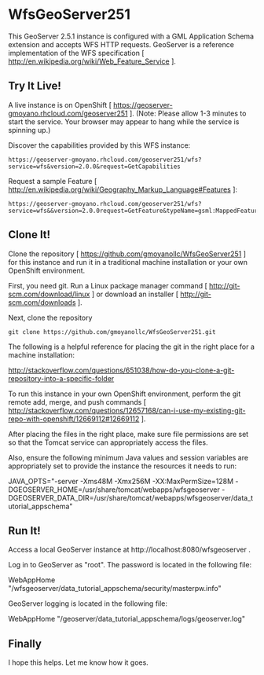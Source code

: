 WfsGeoServer251
===============

This GeoServer 2.5.1 instance is configured with a GML Application Schema extension and accepts WFS HTTP requests.  GeoServer is a reference implementation of the WFS specification [ http://en.wikipedia.org/wiki/Web_Feature_Service ].  

Try It Live!
------------
A live instance is on OpenShift [ https://geoserver-gmoyano.rhcloud.com/geoserver251 ].  (Note: Please allow 1-3 minutes to start the service.  Your browser may appear to hang while the service is spinning up.)

Discover the capabilities provided by this WFS instance:

    https://geoserver-gmoyano.rhcloud.com/geoserver251/wfs?service=wfs&version=2.0.0&request=GetCapabilities

Request a sample Feature [ http://en.wikipedia.org/wiki/Geography_Markup_Language#Features ]:

    https://geoserver-gmoyano.rhcloud.com/geoserver251/wfs?service=wfs&&version=2.0.0request=GetFeature&typeName=gsml:MappedFeature

Clone It!
---------
Clone the repository [ https://github.com/gmoyanollc/WfsGeoServer251 ] for this instance and run it in a traditional machine installation or your own OpenShift environment.

First, you need git.  Run a Linux package manager command [ http://git-scm.com/download/linux ] or download an installer [ http://git-scm.com/downloads ]. 

Next, clone the repository 

    git clone https://github.com/gmoyanollc/WfsGeoServer251.git

The following is a helpful reference for placing the git in the right place for a machine installation:

  http://stackoverflow.com/questions/651038/how-do-you-clone-a-git-repository-into-a-specific-folder

To run this instance in your own OpenShift environment, perform the git remote add, merge, and push commands [  http://stackoverflow.com/questions/12657168/can-i-use-my-existing-git-repo-with-openshift/12669112#12669112 ].

After placing the files in the right place, make sure file permissions are set so that the Tomcat service can appropriately access the files.

Also, ensure the following minimum Java values and session variables are appropriately set to provide the instance the resources it needs to run:

  JAVA_OPTS="-server -Xms48M -Xmx256M -XX:MaxPermSize=128M -DGEOSERVER_HOME=/usr/share/tomcat/webapps/wfsgeoserver -DGEOSERVER_DATA_DIR=/usr/share/tomcat/webapps/wfsgeoserver/data_tutorial_appschema"

Run It!
-------
Access a local GeoServer instance at http://localhost:8080/wfsgeoserver .

Log in to GeoServer as "root".  The password is located in the following file:

  WebAppHome "/wfsgeoserver/data_tutorial_appschema/security/masterpw.info"

GeoServer logging is located in the following file:

  WebAppHome "/geoserver/data_tutorial_appschema/logs/geoserver.log"

Finally
-------
I hope this helps.  Let me know how it goes.
